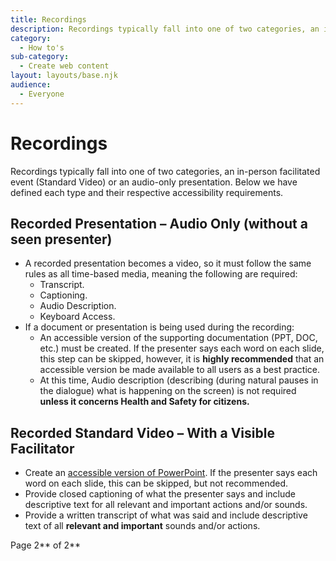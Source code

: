 ```yaml
---
title: Recordings
description: Recordings typically fall into one of two categories, an in-person facilitated event (Standard Video) or an audio-only presentation. Here is a definition of each type and their respective accessibility requirements.
category:
  - How to's
sub-category:
  - Create web content
layout: layouts/base.njk
audience:
  - Everyone
---
```


# <a name="_hlk141104588"></a><a name="_toc141104795"></a>**Recordings**
<a name="_recorded_webex_(or"></a><a name="_hlk141104572"></a>Recordings typically fall into one of two categories, an in-person facilitated event (Standard Video) or an audio-only presentation. Below we have defined each type and their respective accessibility requirements.
## <a name="_toc141104796"></a>**Recorded Presentation – Audio Only (without a seen presenter)**
- A recorded presentation becomes a video, so it must follow the same rules as all time-based media, meaning the following are required:
  - Transcript.
  - Captioning.
  - Audio Description.
  - Keyboard Access.
- If a document or presentation is being used during the recording:
  - An accessible version of the supporting documentation (PPT, DOC, etc.) must be created. If the presenter says each word on each slide, this step can be skipped, however, it is **highly recommended** that an accessible version be made available to all users as a best practice.
  - At this time, Audio description (describing (during natural pauses in the dialogue) what is happening on the screen) is not required **unless it concerns Health and Safety for citizens.** 
## <a name="_toc141104797"></a>**Recorded Standard Video – With a Visible Facilitator**
- Create an [accessible version of PowerPoint](https://a11y.canada.ca/en/guides/office365/accessible-powerpoint-documents-365/). If the presenter says each word on each slide, this can be skipped, but not recommended.
- Provide closed captioning of what the presenter says and include descriptive text for all relevant and important actions and/or sounds.
- Provide a written transcript of what was said and include descriptive text of all **relevant and important** sounds and/or actions.

<a name="_audio_description_guidelines"></a>Page 2** of 2**

